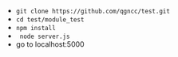 - ``` git clone https://github.com/qgncc/test.git ```
- ``` cd test/module_test ```
- ``` npm install ```
- ``` node server.js```
- go to localhost:5000 